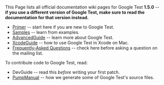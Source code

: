 This Page lists all official documentation wiki pages for Google Test **1.5.0** -- **if you use a different version of Google Test, make sure to read the documentation for that version instead.**

  * [Primer](V1_5_Primer.md) -- start here if you are new to Google Test.
  * [Samples](Samples.md) -- learn from examples.
  * [AdvancedGuide](V1_5_AdvancedGuide.md) -- learn more about Google Test.
  * [XcodeGuide](V1_5_XcodeGuide.md) -- how to use Google Test in Xcode on Mac.
  * [Frequently-Asked Questions](V1_5_FAQ.md) -- check here before asking a question on the mailing list.

To contribute code to Google Test, read:

  * DevGuide -- read this _before_ writing your first patch.
  * [PumpManual](V1_5_PumpManual.md) -- how we generate some of Google Test's source files.